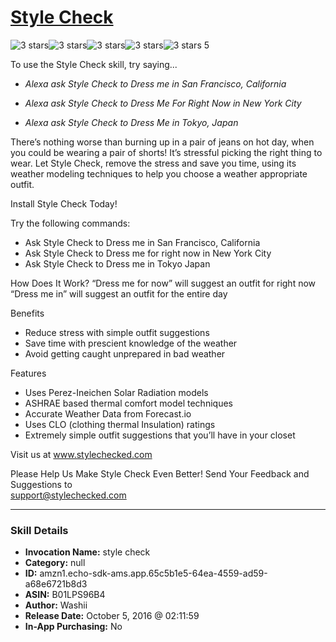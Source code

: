 # [Style Check](http://alexa.amazon.com/#skills/amzn1.echo-sdk-ams.app.65c5b1e5-64ea-4559-ad59-a68e6721b8d3)
![3 stars](../../images/ic_star_black_18dp_1x.png)![3 stars](../../images/ic_star_black_18dp_1x.png)![3 stars](../../images/ic_star_black_18dp_1x.png)![3 stars](../../images/ic_star_border_black_18dp_1x.png)![3 stars](../../images/ic_star_border_black_18dp_1x.png) 5

To use the Style Check skill, try saying...

* *Alexa ask Style Check to Dress me in San Francisco, California*

* *Alexa ask Style Check to Dress Me For Right Now in New York City*

* *Alexa ask Style Check to Dress Me in Tokyo, Japan*

There’s nothing worse than burning up in a pair of jeans on hot day, when you could be wearing a pair of shorts! It’s stressful picking the right thing to wear. Let Style Check, remove the stress and save you time, using its weather modeling techniques to help you choose a weather appropriate outfit. 

Install Style Check Today!

Try the following commands:
- Ask Style Check to Dress me in San Francisco, California
- Ask Style Check to Dress me for right now in New York City
- Ask Style Check to Dress me in Tokyo Japan

How Does It Work?
“Dress me for now” will suggest an outfit for right now
“Dress me in” will suggest an outfit for the entire day

Benefits
 - Reduce stress with simple outfit suggestions
 - Save time with prescient knowledge of the weather
 - Avoid getting caught unprepared in bad weather

Features
 - Uses Perez-Ineichen Solar Radiation models
 - ASHRAE based thermal comfort model techniques
 - Accurate Weather Data from Forecast.io
 - Uses CLO (clothing thermal Insulation) ratings 
 - Extremely simple outfit suggestions that you’ll have in your closet

Visit us at www.stylechecked.com

Please Help Us Make Style Check Even Better!
Send Your Feedback and Suggestions to  
support@stylechecked.com

***

### Skill Details

* **Invocation Name:** style check
* **Category:** null
* **ID:** amzn1.echo-sdk-ams.app.65c5b1e5-64ea-4559-ad59-a68e6721b8d3
* **ASIN:** B01LPS96B4
* **Author:** Washii
* **Release Date:** October 5, 2016 @ 02:11:59
* **In-App Purchasing:** No
